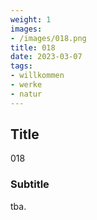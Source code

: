 ```yaml
---
weight: 1
images:
- /images/018.png
title: 018
date: 2023-03-07
tags:
- willkommen
- werke
- natur
---
```


## Title
018

### Subtitle
tba.